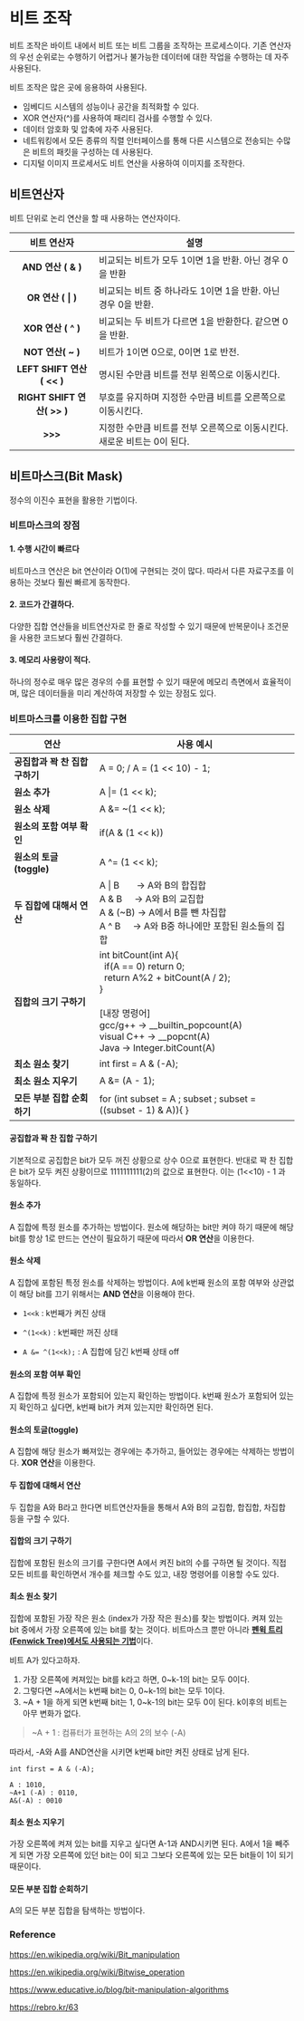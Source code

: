 # 비트 조작

비트 조작은 바이트 내에서 비트 또는 비트 그룹을 조작하는 프로세스이다. 기존 연산자의 우선 순위로는 수행하기 어렵거나 불가능한 데이터에 대한 작업을 수행하는 데 자주 사용된다. 

비트 조작은 많은 곳에 응용하여 사용된다.

- 임베디드 시스템의 성능이나 공간을 최적화할 수 있다.
- XOR 연산자(^)를 사용하여 패리티 검사를 수행할 수 있다.
- 데이터 암호화 및 압축에 자주 사용된다.
- 네트워킹에서 모든 종류의 직렬 인터페이스를 통해 다른 시스템으로 전송되는 수많은 비트의 패킷을 구성하는 데 사용된다.
- 디지털 이미지 프로세서도 비트 연산을 사용하여 이미지를 조작한다.

## 비트연산자
비트 단위로 논리 연산을 할 때 사용하는 연산자이다.

| 비트 연산자                        | 설명                                                                     |
| :--------------------------------: | ------------------------------------------------------------------------ |
| **AND 연산 ( & )**                 | 비교되는 비트가 모두 1이면 1을 반환. 아닌 경우 0을 반환                  |
| **OR 연산 ( &#124; )**             | 비교되는 비트 중 하나라도 1이면 1을 반환. 아닌 경우 0을 반환.            |
| **XOR 연산 ( ^ )**                 | 비교되는 두 비트가 다르면 1을 반환한다. 같으면 0을 반환.                 |
| **NOT 연산( ~ )**                  | 비트가 1이면 0으로, 0이면 1로 반전.                                      |
| **LEFT SHIFT 연산 ( &#60;&#60; )** | 명시된 수만큼 비트를 전부 왼쪽으로 이동시킨다.                           |
| **RIGHT SHIFT 연산( &#62;&#62; )** | 부호를 유지하며 지정한 수만큼 비트를 오른쪽으로 이동시킨다.              |
| **&#62;&#62;&#62;**                | 지정한 수만큼 비트를 전부 오른쪽으로 이동시킨다. 새로운 비트는 0이 된다. |


## 비트마스크(Bit Mask)

정수의 이진수 표현을 활용한 기법이다. 

### 비트마스크의 장점
#### 1. 수행 시간이 빠르다

비트마스크 연산은 bit 연산이라 O(1)에 구현되는 것이 많다. 따라서 다른 자료구조를 이용하는 것보다 훨씬 빠르게 동작한다. 

#### 2. 코드가 간결하다.

다양한 집합 연산들을 비트연산자로 한 줄로 작성할 수 있기 때문에 반복문이나 조건문을 사용한 코드보다 훨씬 간결하다. 

#### 3. 메모리 사용량이 적다.

하나의 정수로 매우 많은 경우의 수를 표현할 수 있기 때문에 메모리 측면에서 효율적이며, 많은 데이터들을 미리 계산하여 저장할 수 있는 장점도 있다.

### 비트마스크를 이용한 집합 구현

연산|사용 예시
-|-
**공집합과 꽉 찬 집합 구하기**|A = 0; / A = (1 << 10) - 1;
**원소 추가**|A &#124;= (1 << k);
**원소 삭제**|A &= ~(1 << k);
**원소의 포함 여부 확인**|if(A & (1 << k))
**원소의 토글(toggle)**|A ^= (1 << k);
**두 집합에 대해서 연산**|A &#124; B       → A와 B의 합집합<br>A & B     → A와 B의 교집합<br>A & (~B) → A에서 B를 뺀 차집합<br>A ^ B     → A와 B중 하나에만 포함된 원소들의 집합 
**집합의 크기 구하기**|int bitCount(int A){<br>  if(A == 0) return 0;<br>  return A%2 + bitCount(A / 2);<br>}<br><br>[내장 명령어]<br>gcc/g++ → __builtin_popcount(A) <br>visual C++ → __popcnt(A)<br>Java → Integer.bitCount(A)
**최소 원소 찾기**|int first = A & (-A);
**최소 원소 지우기**|A &= (A - 1);
**모든 부분 집합 순회하기**|for (int subset = A ; subset ; subset = ((subset - 1) & A)){ }

#### 공집합과 꽉 찬 집합 구하기
기본적으로 공집합은 bit가 모두 꺼진 상황으로 상수 0으로 표현한다. 반대로 꽉 찬 집합은 bit가 모두 켜진 상황이므로 1111111111(2)의 값으로 표현한다. 이는 (1<<10) - 1 과 동일하다.

#### 원소 추가
A 집합에 특정 원소를 추가하는 방법이다. 원소에 해당하는 bit만 켜야 하기 때문에 해당 bit를 항상 1로 만드는 연산이 필요하기 때문에 따라서 **OR 연산**을 이용한다. 

#### 원소 삭제
A 집합에 포함된 특정 원소를 삭제하는 방법이다. A에 k번째 원소의 포함 여부와 상관없이 해당 bit를 끄기 위해서는 **AND 연산**을 이용해야 한다.
- `1<<k` : k번째가 켜진 상태

- `^(1<<k)` : k번째만 꺼진 상태

- `A &= ^(1<<k);` : A 집합에 담긴 k번째 상태 off

#### 원소의 포함 여부 확인
A 집합에 특정 원소가 포함되어 있는지 확인하는 방법이다. k번째 원소가 포함되어 있는지 확인하고 싶다면, k번째 bit가 켜져 있는지만 확인하면 된다. 

#### 원소의 토글(toggle)
A 집합에 해당 원소가 빠져있는 경우에는 추가하고, 들어있는 경우에는 삭제하는 방법이다. **XOR 연산**을 이용한다.

#### 두 집합에 대해서 연산
두 집합을 A와 B라고 한다면 비트연산자들을 통해서 A와 B의 교집합, 합집합, 차집합 등을 구할 수 있다. 

#### 집합의 크기 구하기
집합에 포함된 원소의 크기를 구한다면 A에서 켜진 bit의 수를 구하면 될 것이다. 직접 모든 비트를 확인하면서 개수를 체크할 수도 있고, 내장 명령어를 이용할 수도 있다. 

#### 최소 원소 찾기
집합에 포함된 가장 작은 원소 (index가 가장 작은 원소)를 찾는 방법이다. 켜져 있는 bit 중에서 가장 오른쪽에 있는 bit를 찾는 것이다. 비트마스크 뿐만 아니라 <u>**펜윅 트리 (Fenwick Tree)에서도 사용되는 기법**</u>이다. 

비트 A가 있다고하자. 

1. 가장 오른쪽에 켜져있는 bit를 k라고 하면, 0~k-1의 bit는 모두 0이다.
2. 그렇다면 ~A에서는 k번째 bit는 0, 0~k-1의 bit는 모두 1이다.
3. ~A + 1을 하게 되면 k번째 bit는 1, 0~k-1의 bit는 모두 0이 된다. k이후의 비트는 아무 변화가 없다.
> ~A + 1 : 컴퓨터가 표현하는 A의 2의 보수 (-A) 

따라서, -A와 A를 AND연산을 시키면 k번째 bit만 켜진 상태로 남게 된다.

    int first = A & (-A);
     
    A : 1010,
    ~A+1 (-A) : 0110,
    A&(-A) : 0010 

#### 최소 원소 지우기
가장 오른쪽에 켜져 있는 bit를 지우고 싶다면 A-1과 AND시키면 된다. A에서 1을 빼주게 되면 가장 오른쪽에 있던 bit는 0이 되고 그보다 오른쪽에 있는 모든 bit들이 1이 되기 때문이다. 

#### 모든 부분 집합 순회하기
A의 모든 부분 집합을 탐색하는 방법이다. 

### Reference 

https://en.wikipedia.org/wiki/Bit_manipulation

https://en.wikipedia.org/wiki/Bitwise_operation

https://www.educative.io/blog/bit-manipulation-algorithms

https://rebro.kr/63


